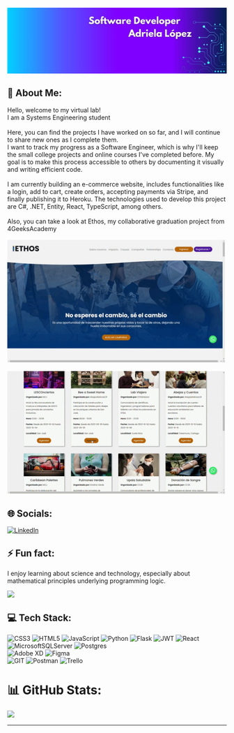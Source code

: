 ![I am GitHub Readme Generator's creator](https://github.com/Adriela23/Adriela23/blob/main/Banner.jpg)
## 💫 About Me:
Hello, welcome to my virtual lab!<br>
I am a Systems Engineering student<br><br>
Here, you can find the projects I have worked on so far, and I will continue to share new ones as I complete them.<br>
I want to track my progress as a Software Engineer, which is why I'll keep the small college projects and online courses I've completed before.
My goal is to make this process accessible to others by documenting it visually and writing efficient code.<br><br>
I am currently building an e-commerce website, includes functionalities like a login, add to cart, create orders, accepting payments via Stripe, and finally publishing it to Heroku.
The technologies used to develop this project are C#, .NET, Entity, React, TypeScript, among others.<br><br>
Also, you can take a look at Ethos, my collaborative graduation project from 4GeeksAcademy<br><br>
<img src= "https://github.com/Adriela23/Adriela23/blob/main/Ethos2.gif" width="500"/><br><br>
<img src= "https://github.com/Adriela23/Adriela23/blob/main/Ethos1.gif" width="500"/>

## 🌐 Socials:
[![LinkedIn](https://img.shields.io/badge/LinkedIn-%230077B5.svg?logo=linkedin&logoColor=white)](https://linkedin.com/in/https://www.linkedin.com/in/adriela-lopez/) 

## ⚡ Fun fact:
I enjoy learning about science and technology, especially about mathematical principles underlying programming logic.

[![](https://visitcount.itsvg.in/api?id=Adriela23&icon=9&color=6)](https://visitcount.itsvg.in)

## 💻 Tech Stack:
![CSS3](https://img.shields.io/badge/css3-%231572B6.svg?style=flat&logo=css3&logoColor=white) ![HTML5](https://img.shields.io/badge/html5-%23E34F26.svg?style=flat&logo=html5&logoColor=white) ![JavaScript](https://img.shields.io/badge/javascript-%23323330.svg?style=flat&logo=javascript&logoColor=%23F7DF1E) ![Python](https://img.shields.io/badge/python-3670A0?style=flat&logo=python&logoColor=ffdd54) ![Flask](https://img.shields.io/badge/flask-%23000.svg?style=flat&logo=flask&logoColor=white) ![JWT](https://img.shields.io/badge/JWT-black?style=flat&logo=JSON%20web%20tokens) ![React](https://img.shields.io/badge/react-%2320232a.svg?style=flat&logo=react&logoColor=%2361DAFB) <br/>![MicrosoftSQLServer](https://img.shields.io/badge/Microsoft%20SQL%20Server-CC2927?style=flat&logo=microsoft%20sql%20server&logoColor=white) ![Postgres](https://img.shields.io/badge/postgres-%23316192.svg?style=flat&logo=postgresql&logoColor=white) <br/>![Adobe XD](https://img.shields.io/badge/Adobe%20XD-470137?style=flat&logo=Adobe%20XD&logoColor=#FF61F6) ![Figma](https://img.shields.io/badge/figma-%23F24E1E.svg?style=flat&logo=figma&logoColor=white) <br/> ![GIT](https://img.shields.io/badge/Git-fc6d26?style=flat&logo=git&logoColor=white) ![Postman](https://img.shields.io/badge/Postman-FF6C37?style=flat&logo=postman&logoColor=white) ![Trello](https://img.shields.io/badge/Trello-%23026AA7.svg?style=flat&logo=Trello&logoColor=white)

# 📊 GitHub Stats:

<!--![](https://github-readme-streak-stats.herokuapp.com/?user=Adriela23&theme=tokyonight&hide_border=false)<br/> -->
![](https://github-readme-stats.vercel.app/api/top-langs/?username=Adriela23&theme=tokyonight&hide_border=false&include_all_commits=false&count_private=false&layout=compact)

---
<!-- Proudly created with GPRM ( https://gprm.itsvg.in ) -->
